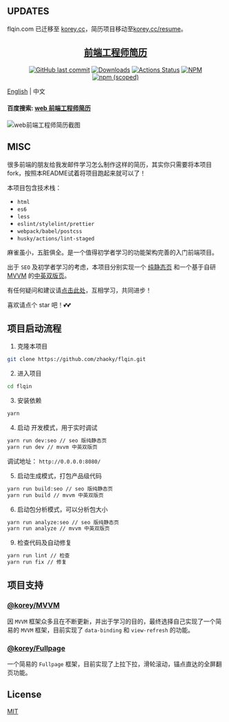 ## UPDATES

flqin.com 已迁移至 [korey.cc](https://korey.cc)，简历项目移动至[korey.cc/resume](https://korey.cc/resume)。

<h2 align="center"><a href='https://korey.cc/resume' target='_blank'>前端工程师简历</a></h2>
<p align="center">
  <a href='https://github.com/zhaoky/flqin'><img src='https://img.shields.io/github/last-commit/zhaoky/flqin' alt='GitHub last commit' /></a>
  <a href="https://www.npmjs.com/package/@fe_korey/resume"><img src="https://img.shields.io/npm/dm/@fe_korey/resume.svg" alt="Downloads"></a>
  <a href="https://github.com/zhaoky/flqin/actions"><img src="https://github.com/zhaoky/flqin/workflows/Action CI/badge.svg" alt="Actions Status"></a>
  <a href='https://www.npmjs.com/package/@fe_korey/resume'><img src='https://img.shields.io/npm/l/@fe_korey/resume' alt='NPM' /></a>
  <a href='https://www.npmjs.com/package/@fe_korey/resume'><img src='https://img.shields.io/npm/v/@fe_korey/resume' alt='npm (scoped)' /></a>
</p>

[English](./README.md) | 中文

#### 百度搜索: [web 前端工程师简历](https://www.baidu.com/s?ie=UTF-8&wd=web%E5%89%8D%E7%AB%AF%E5%B7%A5%E7%A8%8B%E5%B8%88%E7%AE%80%E5%8E%86)

![web前端工程师简历截图](https://raw.githubusercontent.com/zhaoky/flqin/master/src/assets/web.jpg)

## MISC

很多前端的朋友给我发邮件学习怎么制作这样的简历，其实你只需要将本项目 fork，按照本README试着将项目跑起来就可以了！

本项目包含技术栈：

- `html`
- `es6`
- `less`
- `eslint/stylelint/prettier`
- `webpack/babel/postcss`
- `husky/actions/lint-staged`

麻雀虽小，五脏俱全。是一个值得初学者学习的功能架构完善的入门前端项目。

出于 `SEO` 及初学者学习的考虑，本项目分别实现一个 [纯静态页](https://korey.cc/resume) 和一个基于自研[MVVM](https://github.com/zhaoky/mvvm) 的[中英双版页](https://korey.cc/resume/mvvm)。

有任何疑问和建议请[点击此处](https://github.com/zhaoky/flqin/issues)，互相学习，共同进步！

喜欢请点个 star 吧！💕💕

## 项目启动流程

1. 克隆本项目

```bash
git clone https://github.com/zhaoky/flqin.git
```

2. 进入项目

```bash
cd flqin
```

3. 安装依赖

```bash
yarn
```

4. 启动 开发模式，用于实时调试

```bash
yarn run dev:seo // seo 版纯静态页
yarn run dev // mvvm 中英双版页
```

调试地址： `http://0.0.0.0:8080/`

5. 启动生成模式，打包产品级代码

```bash
yarn run build:seo // seo 版纯静态页
yarn run build // mvvm 中英双版页
```

6. 启动包分析模式，可以分析包大小

```bash
yarn run analyze:seo // seo 版纯静态页
yarn run analyze // mvvm 中英双版页
```

9. 检查代码及自动修复

```bash
yarn run lint // 检查
yarn run fix // 修复
```

## 项目支持

### [@korey/MVVM](https://github.com/zhaoky/mvvm)

因 `MVVM` 框架众多且在不断更新，并出于学习的目的，最终选择自己实现了一个简易的 `MVVM` 框架，目前实现了 `data-binding` 和 `view-refresh` 的功能。

### [@korey/Fullpage](https://github.com/zhaoky/fullpage)

一个简易的 `Fullpage` 框架，目前实现了上拉下拉，滑轮滚动，锚点直达的全屏翻页功能。

## License

[MIT](./LICENSE)
